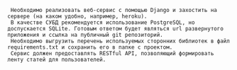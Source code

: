      Необходимо реализовать веб-сервис с помощью Django и захостить на сервере (на каком удобно, например, heroku).
     В качестве СУБД рекомендуется использование PostgreSQL, но доспускается SQLite. Готовым ответом будет являться url развернутого приложения и ссылка на публичный git репозиторий.
     Необходимо выгрузить перечень используемых сторонних библиотек в файл requirements.txt и сохранить его в папке с проектом.
     Сервис должен предоставлять RESTful API, позволяющий формировать ленту статей для пользователей.
     
